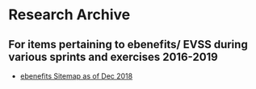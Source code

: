 # Research Archive

## For items pertaining to ebenefits/ EVSS during various sprints and exercises 2016-2019

- [ebenefits Sitemap as of Dec 2018](eBenefits_current_state_20181213.pdf)
